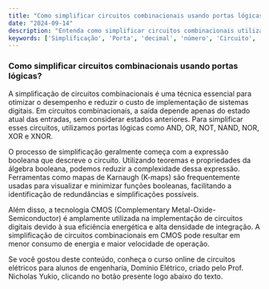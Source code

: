 ```yaml
---
title: "Como simplificar circuitos combinacionais usando portas lógicas?"
date: "2024-09-14"
description: "Entenda como simplificar circuitos combinacionais utilizando portas lógicas no contexto de circuitos digitais."
keywords: ['Simplificação', 'Porta', 'decimal', 'número', 'Circuito', 'CMOS', 'Combinacional']
---
```


### Como simplificar circuitos combinacionais usando portas lógicas?

A simplificação de circuitos combinacionais é uma técnica essencial para otimizar o desempenho e reduzir o custo de implementação de sistemas digitais. Em circuitos combinacionais, a saída depende apenas do estado atual das entradas, sem considerar estados anteriores. Para simplificar esses circuitos, utilizamos portas lógicas como AND, OR, NOT, NAND, NOR, XOR e XNOR.

O processo de simplificação geralmente começa com a expressão booleana que descreve o circuito. Utilizando teoremas e propriedades da álgebra booleana, podemos reduzir a complexidade dessa expressão. Ferramentas como mapas de Karnaugh (K-maps) são frequentemente usadas para visualizar e minimizar funções booleanas, facilitando a identificação de redundâncias e simplificações possíveis.

Além disso, a tecnologia CMOS (Complementary Metal-Oxide-Semiconductor) é amplamente utilizada na implementação de circuitos digitais devido à sua eficiência energética e alta densidade de integração. A simplificação de circuitos combinacionais em CMOS pode resultar em menor consumo de energia e maior velocidade de operação.

Se você gostou deste conteúdo, conheça o curso online de circuitos elétricos para alunos de engenharia, Domínio Elétrico, criado pelo Prof. Nicholas Yukio, clicando no botão presente logo abaixo do texto.